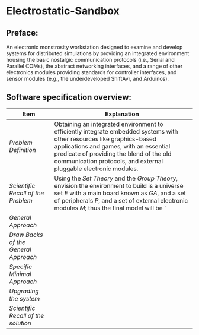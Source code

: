 # Electrostatic-Sandbox

## Preface:
An electronic monstrosity workstation designed to examine and develop systems for distributed simulations by providing an integrated environment housing the basic nostalgic communication protocols (i.e., Serial and Parallel COMs), the abstract networking interfaces, and a range of other electronics modules providing standards for controller interfaces, and sensor modules (e.g., the underdeveloped ShiftAvr, and Arduinos).

## Software specification overview:

| Item | Explanation |
|-------|-------------|
| _Problem Definition_ | Obtaining an integrated environment to efficiently integrate embedded systems with other resources like graphics-based applications and games, with an essential predicate of providing the blend of the old communication protocols, and external pluggable electronic modules. |
| _Scientific Recall of the Problem_ | Using the _Set Theory_ and the _Group Theory_, envision the environment to build is a universe set _E_ with a main board known as _GA_, and a set of peripherals _P_, and a set of external electronic modules _M_; thus the final model will be `
| _General Approach_ | 
| _Draw Backs of the General Approach_ |
| _Specific Minimal Approach_ |
| _Upgrading the system_ | 
| _Scientific Recall of the solution_ | 

